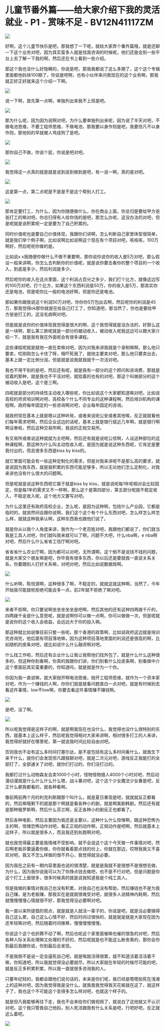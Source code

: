 # 儿童节番外篇——给大家介绍下我的灵活就业 - P1 - 赏味不足 - BV12N41117ZM

![](img/b4ab3b00f0194e57a98973ec48be5228_0.png)

好啊，这个儿童节快乐是吧，那我想了一下呢，就给大家弄个番外篇哦，就是还聊一下这个业务对吧，因为其实蛮多人就是找我咨询的时候呢，他们还是会到一些平台上去了解一下我的啊，然后还在书上看到一些介绍。

那这个我也没什么好隐瞒的，你说是吧，那我我都说了这么多期了，这个这个专辑里面都他妈快100期了，你说是吧啊，也有小伙伴来问我现在的这个业务啊，那我就正好正好就来这个介绍一下啊。



![](img/b4ab3b00f0194e57a98973ec48be5228_2.png)

说一下啊，首先第一点啊，单独列出来我不上班是吧。

![](img/b4ab3b00f0194e57a98973ec48be5228_4.png)

那为什么呢，因为因为说啊对吧，为什么要单独列出来呢，因为说了半天对吧，不做电池思维，不要工程师思维，不做电池，那我要以身作则是吧，我要但凡不以身作则，那他妈的早就被人骂成狗了是吧。



![](img/b4ab3b00f0194e57a98973ec48be5228_6.png)

那你自己不做，你说个屁，你说是吧对吧。

![](img/b4ab3b00f0194e57a98973ec48be5228_8.png)

我觉得这一点真的就是就是说到说到做到是吧，有一说一啊，真的是对吧。

![](img/b4ab3b00f0194e57a98973ec48be5228_10.png)

这是第一点，第二点呢是不是是不是这个帮别人打工。

![](img/b4ab3b00f0194e57a98973ec48be5228_12.png)

那肯定要打工，为什么，因为你随便做什么，你在商业上面，你总归是要给甲方爸爸打工的嘛对吧，你总归得有人给你钱的是吧，那怎么办呢，这没办法的对吧，但是呢就是说积累呢一定是要为了自己积累的。

同时价值呢也是要自己价值体现，我跟你们讲啊，怎么判断自己家里体型很简单，就是我们举个例子啊，比如说啊比如说啊这个现在有个项目对吧，咳咳咳，100万啊好，然后呢呃你做的是。

比如说x x我随便你做什么不做不重要啊，那你说你说你的收入是5万对吧，那么假设一般来讲啊，你怎么去判断你的价值呢，就是说你要去看你的整个项目的一个收入，到底是多少，然后利润是多少。

然后呢你的收入在这点里面，这个利润占百分之多少，我们打个比方，就像这边写的100万对吧，打个比方，如果这个东西利润是50万，你的收入是5万，那其实你还是电池，但是呢你比一般的电池好啊，但是你还是电池。

那如果你跟我说这个利润50万对吧，你你你5万包出去啊，然后呢你的利润是45万，那我觉得ok那你就是在给自己打工了，你知道吧，那当然了，你也是要给甲方爸爸打工的，这没毛病啊对吧。

但是就是说你的价值体现我觉得是很大的啊，这个我觉得就是没办法的，好那么这是一块啊，那么第三款呢就是一部分的被动收入，被动收入呢我这边可以跟大家介绍一下，就是我有我在外面呢会有很多课程。

这些课程呢就是就他一直在卖嘛对吧，因为对我来讲我就是个录制嘛啊，那么他只要卖，哎刚刚怎么卡住了呀，哦吓死我了，就他主要卖对吧，那么他只要卖出去，基本上就一定比例分润，但是就是说我就我就干一次活对吧。

我也不用干别的是吧，然后还有呢，就是我有一部分的这个顾问和咨询费，那就是挂着的那种，就是我也不干活对吧，就挂着的也有的对吧，那这个叫做部分的这个被动收入是吧，这个是三啊。

四呢就是部分的持续性主动收入哪些呢，你比如说这个大家都知道嘛对吧，比如说高校的师资培训啊对吧，高校各个什么不同专业的这种课程啊，然后培训机构的课程啊，政府每年固定的一些咨询啊对吧，企业每年固定的咨询。

就政府现在基本上就是嗯以这种听局，或者来说呃公安或者其他唉，反正就就看他们每年需求吧啊，然后企业这边的话呢，基本上就是银行就近几年啊，就是银行啊啊证券啦，然后这种交易所啊，我说的正规交易所。

有交易所或者说这种就就为主吧啊，然后还有就是说呃公信啊，人设这种部位的这种课程啊，那这种为什么叫主动性收入呢，是因为就是说这种东西呢，它肯定是要我付出的，而且很多东西是kiss by kiss的。

就它里面可能会有一些这种定制化的需求，但是对我来讲呢不是那么高的要求，就是说因为我东西，就是我积累的东西可能足够多，所以无论他们怎么定制化，对我来讲也没有什么很大的问题啊。

但是呢就是说这种东西呢它属于就是kiss by kiss，就是说呃每1年呢相对会比较固定，但是每1年的需求又不一样啊，那么这个是第四部分，第五部分呢就不稳定收入，不稳定收入呢，这个地方又要写对吧。

为什么这里还有政府高校企业，怎么呢，是因为这种啊，包括什么产业园，它都是临时的，就突然间会跟你说啊，我们这个这个有个什么东西对吧，怎么样怎么样怎么样，就就这种我承认啊，这种东西我也跟他们说了。

就是你从以我个人角度来讲，我作为一个老百姓对吧，我跟他们都说了，你们就当我是工具人对吧，你们就叫我来就可以了啊，问题不大吧，什么nba啊，e nba啊对吧，然后什么什么省省工信厅啊对吧。

省省省什么农业厅啊，因为都可以对吧，无所谓啊，这个倒不是说钱不钱的问题，就是大家交个朋友嘛是吧，你毕竟有很多东西，你以后还是要就我一直说关系关系，你要跟别人打好关系嘛，对吧对吧，然后比如说数据局啊。



![](img/b4ab3b00f0194e57a98973ec48be5228_14.png)

什么听啊，陈悦源啊，这种很多了啊，不稳定的，就就这就这种啊，当然了，今年开始我可能就呃拒绝可能会多一点，前2年就不拒绝了嘛对吧。



![](img/b4ab3b00f0194e57a98973ec48be5228_16.png)

来者不拒啊，你只要说啊坐坐坐坐坐是吧啊，然后其他的还有这种四两拨千斤的，四两拨千金是什么意思呢，就是说啊你可以做一点啊，你可以做做一次，但是呢就是说你的这个收入会收益，会远远大于你的投入嘛。

那这种就比如说像目前只套一些呃，那个香港的政策啊，比如说政府这边就是培训完咨询完，他后面有项目落地嘛，因为这种项目落地里面的利润还是很高的啊，比如随机的皮条对吧，就比如说什么什么融资啊对吧。

什么找工作啦，然后还有企业什么让我让我帮他们找外包了，就是什么什么这种很多的，但这种你别看啊，你真的我跟你们讲，你们别看什么拉皮条啊，别看做中介这个里面前其实蛮重要的，你知道吗，就是就是作为一个你。

你因为我一直说嘛，就大家抛开啊电池思维，抛开工程师思维，就作为一个资本家对吧，作为一个赚钱的人啊，你你们就是就看问题直白一点对吧，就是有时候别去看这件事情，low不low啊，你要去看这件事情赚不赚钱啊。



![](img/b4ab3b00f0194e57a98973ec48be5228_18.png)

是吧，没了啊。

![](img/b4ab3b00f0194e57a98973ec48be5228_20.png)

所以呢我觉得是这样子的啊，就是啊我现在也没什么，我觉得也没什么很特别的东西，就基本上这么样子，然后呢我觉得相对大家来讲啊，相对很多打工的人来讲，我觉得好就好在哪里呢，第一就说我时间比较自由对吧。

否则我也不会有这么多时间打塞尔达，是不是包括有这么多时间看什么，就我生下来干什么，就你们会发现但凡跟我聊对吧，就是二次元对吧，游戏反正我能打的全部打了，全部通关了对吧，就你们打过的，你们没打过的。

我都打过什么动物森友会卖1000个小时，怪物怪物猎人4000个小时对吧，然后动漫动漫就是什么什么什么什么嗯，战斗番对吧，这个这个少女魔法少女番是吧，反正什么都我都看的，就各种看啊。

像前两前两个月的利克利斯跟那个叫什么，就是夏日重现是吧，就就就反正都看的，然后嘛哦剩下的就是那个啊就是看各种小的剧，就是啊美剧韩剧，然后还有就是那种俄罗斯啊，然后什么芬兰啊，反正各种小的剧反正也都看了。

然后各种电影，然后主要因为我还是主要以，这种什么什么惊悚啊，跟这种恐怖为主的啊，惊悚恐怖动作对吧，看正正规的动作啊，正规动作是吧啊，然后就基本上这样子，所以就是很多人，而且我还到处跑啊对吧。

就也我觉得最主要是我情绪不受影响，就不会说这个这个今天做一件事情对吧，然后啊老板非要逼着你做，你你就看着那点钱的份上，你就在那边，哎呀我我又不喜欢对吧，我又不怎么样做的很不开心，我觉得就没必要。

因为我在之前有一期内容里面也说的很清楚，就是是我就不是很想不是很想去做，为什么，因为我你说我可以为了你挣点钱去做吧，也不是不行对吧，但是问题是你这个打工上面很多，很多时候真的就是说我知道我是个纯工具人。

但是我做的事情对我自己也没有积累，对我自己也没有帮助，然后赚钱也不是为我自己赚，是为老板赚，那我实在是就就很难受对吧，就很多人说精神内耗啊，然后就慢慢慢慢心情就很不好，那我觉得没必要啊对吧。

我一直以来所提倡的观点，就是就是人就活一辈子的，你说是吧，就是没必要搞得自己这么累，自己这么心情不好，然后时间过很快的，就是就是就是大家现在因为还年轻嘛对吧，然后随着时间推移，慢慢慢慢慢慢。

你说这个这个也折腾不动了啊，然后也呃这个家里面催嘛也催的很急的对吧，然后各种人际关系处理嘛又处理的不好的，然后呢就是也不能这么断舍离的，那你会你到最后我跟你说，你到最后会发现。

不是我倒不是说一定会逼死自己吧，就是唉就活得很累，就不知道活着活活着干嘛，你知道吧，所以我就觉得没必要就尽，所以大家就在年轻的时候尽可能的吧，就是反正多积累积累，所以我一直就很多咨询我的人。

只要年纪轻的，我都会跟他们说句话的，未来是你们呢，我已经是嗯嗯拍死在浅滩上的这种对吧，因为我觉得我是没什么，就我我我觉得我天花板就在这了，就这样子了，我也这个不可能这个变得多怎么样对吧，也就这个样子的。

就是但凡我能够再往下走，我也不会来给你们做视频了，就说白了这他就又不认识对吧，这个我只管我自己他妈，别人死活跟我有什么关系是吧，行吧好吧，反正就这么着吧。



![](img/b4ab3b00f0194e57a98973ec48be5228_22.png)
